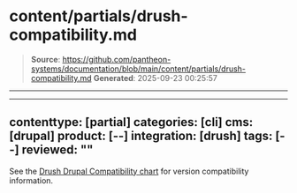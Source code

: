 # content/partials/drush-compatibility.md

> **Source**: https://github.com/pantheon-systems/documentation/blob/main/content/partials/drush-compatibility.md
> **Generated**: 2025-09-23 00:25:57

---

---
contenttype: [partial]
categories: [cli]
cms: [drupal]
product: [--]
integration: [drush]
tags: [--]
reviewed: ""
---

See the [Drush Drupal Compatibility chart](https://www.drush.org/latest/install/#drupal-compatibility) for version compatibility information.
